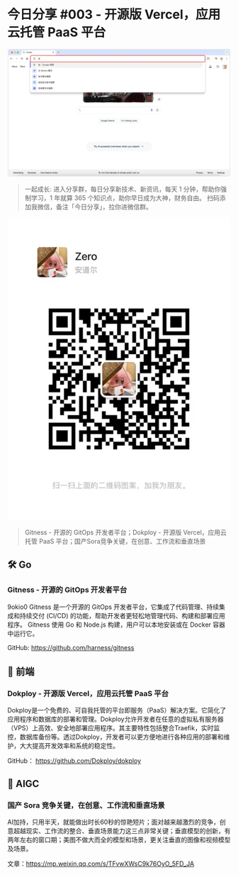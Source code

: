 # 今日分享 #003 - 开源版 Vercel，应用云托管 PaaS 平台

![](./images/2024.05.03_google-chrome-gemini.webp)

> 一起成长: 进入分享群，每日分享新技术、新资讯，每天 1 分钟，帮助你强制学习，1 年就算 365 个知识点，助你早日成为大神，财务自由。
扫码添加我微信，备注「今日分享」，拉你进微信群。

![](./images/WeChat-QRCode.png)

> Gitness - 开源的 GitOps 开发者平台；Dokploy - 开源版 Vercel，应用云托管 PaaS 平台；国产Sora竞争关键，在创意、工作流和垂直场景

## 🛠 Go

### Gitness - 开源的 GitOps 开发者平台
9okio0
Gitness 是一个开源的 GitOps 开发者平台，它集成了代码管理、持续集成和持续交付 (CI/CD) 的功能，帮助开发者更轻松地管理代码、构建和部署应用程序。
Gitness 使用 Go 和 Node.js 构建，用户可以本地安装或在 Docker 容器中运行它。

GitHub: https://github.com/harness/gitness

## 📘 前端

### Dokploy - 开源版 Vercel，应用云托管 PaaS 平台

Dokploy是一个免费的、可自我托管的平台即服务（PaaS）解决方案。它简化了应用程序和数据库的部署和管理。Dokploy允许开发者在任意的虚拟私有服务器（VPS）上高效、安全地部署应用程序。其主要特性包括整合Traefik，实时监控，数据库备份等。透过Dokploy，开发者可以更方便地进行各种应用的部署和维护，大大提高开发效率和系统的稳定性。

GitHub： https://github.com/Dokploy/dokploy

## 🤖 AIGC

### 国产 Sora 竞争关键，在创意、工作流和垂直场景 

AI加持，只用半天，就能做出时长60秒的惊艳短片；面对越来越激烈的竞争，创意超越现实、工作流的整合、垂直场景能力这三点非常关键；垂直模型的创新，有两年左右的窗口期；美图不做大而全的模型和场景，更关注垂直的图像和视频模型及场景。

文章：https://mp.weixin.qq.com/s/TFvwXWsC9k76OyO_5FD_JA
